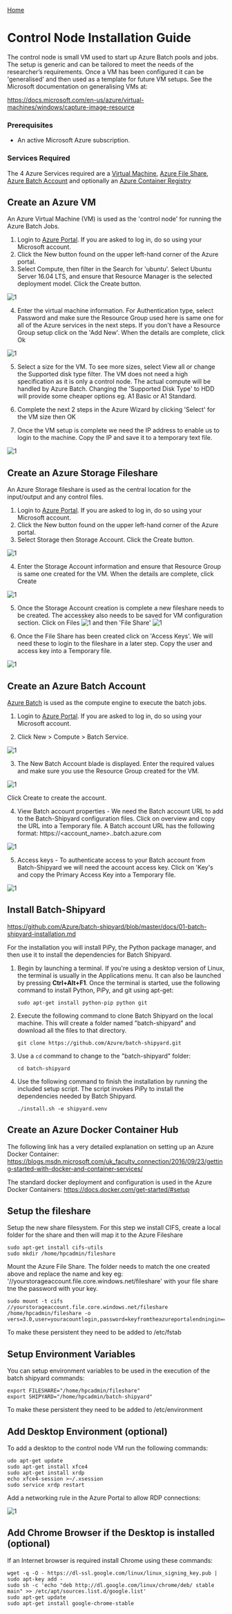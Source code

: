 [Home](../README.md) 

<a name="Setup"></a>
# Control Node Installation Guide #

The control node is small VM used to start up Azure Batch pools and jobs. The setup is generic and can be tailored to meet the needs of the researcher’s requirements. Once a VM has been configured it can be 'generalised' and then used as a template for future VM setups. See the Microsoft documentation on generalising VMs at:

https://docs.microsoft.com/en-us/azure/virtual-machines/windows/capture-image-resource


<a name="SetupPrerequisites"></a>
### Prerequisites ###

- An active Microsoft Azure subscription. 

<a name="ServicesRequired"></a>
### Services Required ###

The 4 Azure Services required are a [Virtual Machine](#SetupVM), [Azure File Share](#SetupFile), [Azure Batch Account](#SetupAzureBatch) and optionally an [Azure Container Registry ](#SetupShipyard) 


<a id="SetupVM"/></a>
##  Create an Azure VM ##

An Azure Virtual Machine (VM) is used as the 'control node' for running the Azure Batch Jobs.

1. Login to [Azure Portal](https://portal.azure.com). If you are asked to log in, do so using your Microsoft account.
2. Click the New button found on the upper left-hand corner of the Azure portal.
3. Select Compute, then filter in the Search for 'ubuntu'. Select Ubuntu Server 16.04 LTS, and ensure that Resource Manager is the selected deployment model. Click the Create button.

![1](../images/install1.png)


4. Enter the virtual machine information. For Authentication type, select Password and make sure the Resource Group used here is same one for all of the Azure 
services in the next steps. If you don't have a Resource Group setup click on the 'Add New'. When the details are complete, click Ok

![1](../images/install2.png)


5. Select a size for the VM. To see more sizes, select View all or change the Supported disk type filter. The VM does not need a high specification as it is only a control node.
The actual compute will be handled by Azure Batch. Changing the 'Supported Disk Type' to HDD will provide some cheaper options eg. A1 Basic or A1 Standard.

6. Complete the next 2 steps in the Azure Wizard by clicking 'Select' for the VM size then OK

7. Once the VM setup is complete we need the IP address to enable us to login to the machine. Copy the IP and save it to a temporary text file.

![1](../images/install3.png)


<a id="SetupFile"/></a>
##  Create an Azure Storage Fileshare ##

An Azure Storage fileshare  is used as the central location for the input/output and any control files.

1. Login to [Azure Portal](https://portal.azure.com). If you are asked to log in, do so using your Microsoft account.
2. Click the New button found on the upper left-hand corner of the Azure portal.
3. Select Storage then Storage Account. Click the Create button.

![1](../images/install4.png)

4. Enter the Storage Account information and ensure that Resource Group is same one created for the VM. When the details are complete, click Create

![1](../images/install5.png)

5. Once the Storage Account creation is complete a new fileshare needs to be created. The accesskey also needs to be saved for VM configuration section. Click on Files ![1](../images/install6.png) and then 'File Share' ![1](../images/install6a.png)

6. Once the File Share has been created click on 'Access Keys'. We will need these to login to the fileshare in a later step. Copy the user and access key into a Temporary
file.

![1](../images/install7.png)

<a id="SetupAzureBatch"/></a>
##  Create an Azure Batch Account ##

[Azure Batch](https://azure.microsoft.com/en-au/services/batch/) is used as the compute engine to execute the batch jobs.

1. Login to [Azure Portal](https://portal.azure.com). If you are asked to log in, do so using your Microsoft account.

2. Click New > Compute > Batch Service.

![1](../images/marketplace_batch.png)

3. The New Batch Account blade is displayed. Enter the required values and make sure you use the Resource Group created for the VM.

![1](../images/batch_acct_portal.png)

Click Create to create the account.

4. View Batch account properties - We need the Batch account URL to add to the Batch-Shipyard configuration files. Click on overview and copy the URL into a Temporary
file. A Batch account URL has the following format: https://<account_name>.<region>.batch.azure.com

![1](../images/batchurl.png)

5. Access keys - To authenticate access to your Batch account from Batch-Shipyard we will need the account access key. Click on 'Key's and copy the Primary Access Key into a Temporary file.

![1](../images/batchkey.png)


<a id="SetupShipyard"/></a>
##  Install Batch-Shipyard ##

https://github.com/Azure/batch-shipyard/blob/master/docs/01-batch-shipyard-installation.md


For the installation you will install PiPy, the Python package manager, and then use it to install the dependencies for Batch Shipyard. 

1. Begin by launching a terminal. If you're using a desktop version of Linux, the terminal is usually in the Applications menu. It can also be launched by pressing **Ctrl+Alt+F1**. Once the terminal is started, use the following command to install Python, PiPy, and git using apt-get:

	````
	sudo apt-get install python-pip python git
	````

2. Execute the following command to clone Batch Shipyard on the local machine. This will create a folder named "batch-shipyard" and download all the files to that directory.

	````
	git clone https://github.com/Azure/batch-shipyard.git
	````

3. Use a ```cd``` command to change to the "batch-shipyard" folder:

	````
	cd batch-shipyard
	````

4. Use the following command to finish the installation by running the included setup script. The script invokes PiPy to install the dependencies needed by Batch Shipyard.

	````
	./install.sh -e shipyard.venv
	````


<a id="SetupDocker"/></a>
##  Create an Azure Docker Container Hub ##

The following link has a very detailed explanation on setting up an Azure Docker Container: https://blogs.msdn.microsoft.com/uk_faculty_connection/2016/09/23/getting-started-with-docker-and-container-services/

The standard docker deployment and configuration is used in the Azure Docker Containers: https://docs.docker.com/get-started/#setup

## Setup the fileshare ##

Setup the new share filesystem. For this step we install CIFS, create a local folder for the share and then will map it to the Azure Fileshare

~~~~
sudo apt-get install cifs-utils
sudo mkdir /home/hpcadmin/fileshare
~~~~

Mount the Azure File Share. The folder needs to match the one created above and replace the name and key eg: '//yourstorageaccount.file.core.windows.net/fileshare' with your file
share tne the password with your key.

~~~~
sudo mount -t cifs //yourstorageaccount.file.core.windows.net/fileshare /home/hpcadmin/fileshare -o vers=3.0,user=youracountlogin,password=keyfromtheazureportalendningin==,dir_mode=0777,file_mode=0777
~~~~

To make these persistent they need to be added to /etc/fstab

## Setup Environment Variables ##

You can setup environment variables to be used in the execution of the batch shipyard commands:

~~~~
export FILESHARE="/home/hpcadmin/fileshare" 
export SHIPYARD="/home/hpcadmin/batch-shipyard" 
~~~~

To make these persistent they need to be added to /etc/environment 

## Add Desktop Environment (optional) ##

To add a desktop to the control node VM run the following commands:

~~~~
udo apt-get update
sudo apt-get install xfce4
sudo apt-get install xrdp
echo xfce4-session >~/.xsession
sudo service xrdp restart
~~~~

Add a networking rule in the Azure Portal to allow RDP connections:

![1](../images/rdp.png)

## Add Chrome Browser if the Desktop is installed (optional) ##

If an Internet browser is required install Chrome using these commands:

~~~~
wget -q -O - https://dl-ssl.google.com/linux/linux_signing_key.pub | sudo apt-key add - 
sudo sh -c 'echo "deb http://dl.google.com/linux/chrome/deb/ stable main" >> /etc/apt/sources.list.d/google.list'
sudo apt-get update 
sudo apt-get install google-chrome-stable 
~~~~
